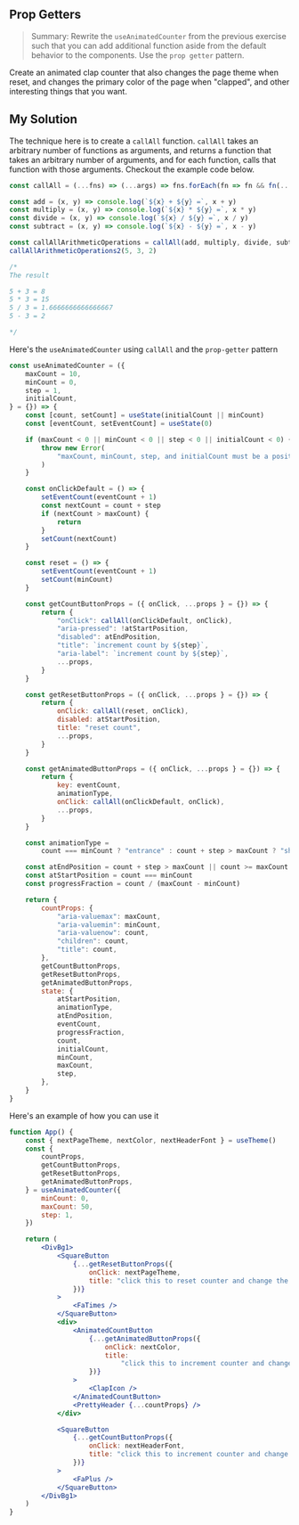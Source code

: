 ## Prop Getters

> Summary: Rewrite the `useAnimatedCounter` from the previous exercise such that you can add additional function aside from the default behavior to the components. Use the `prop getter` pattern.

Create an animated clap counter that also changes the page theme when reset, and changes the primary color of the page when "clapped", and other interesting things that you want.

## My Solution

The technique here is to create a `callAll` function. `callAll` takes an arbitrary number of functions as arguments, and returns a
function that takes an arbitrary number of arguments, and for each function, calls that function
with those arguments. Checkout the example code below.

```jsx
const callAll = (...fns) => (...args) => fns.forEach(fn => fn && fn(...args))

const add = (x, y) => console.log(`${x} + ${y} =`, x + y)
const multiply = (x, y) => console.log(`${x} * ${y} =`, x * y)
const divide = (x, y) => console.log(`${x} / ${y} =`, x / y)
const subtract = (x, y) => console.log(`${x} - ${y} =`, x - y)

const callAllArithmeticOperations = callAll(add, multiply, divide, subtract)
callAllArithmeticOperations2(5, 3, 2)

/*
The result

5 + 3 = 8
5 * 3 = 15
5 / 3 = 1.6666666666666667
5 - 3 = 2

*/
```

Here's the `useAnimatedCounter` using `callAll` and the `prop-getter` pattern

```jsx
const useAnimatedCounter = ({
    maxCount = 10,
    minCount = 0,
    step = 1,
    initialCount,
} = {}) => {
    const [count, setCount] = useState(initialCount || minCount)
    const [eventCount, setEventCount] = useState(0)

    if (maxCount < 0 || minCount < 0 || step < 0 || initialCount < 0) {
        throw new Error(
            "maxCount, minCount, step, and initialCount must be a positive number"
        )
    }

    const onClickDefault = () => {
        setEventCount(eventCount + 1)
        const nextCount = count + step
        if (nextCount > maxCount) {
            return
        }
        setCount(nextCount)
    }

    const reset = () => {
        setEventCount(eventCount + 1)
        setCount(minCount)
    }

    const getCountButtonProps = ({ onClick, ...props } = {}) => {
        return {
            "onClick": callAll(onClickDefault, onClick),
            "aria-pressed": !atStartPosition,
            "disabled": atEndPosition,
            "title": `increment count by ${step}`,
            "aria-label": `increment count by ${step}`,
            ...props,
        }
    }

    const getResetButtonProps = ({ onClick, ...props } = {}) => {
        return {
            onClick: callAll(reset, onClick),
            disabled: atStartPosition,
            title: "reset count",
            ...props,
        }
    }

    const getAnimatedButtonProps = ({ onClick, ...props } = {}) => {
        return {
            key: eventCount,
            animationType,
            onClick: callAll(onClickDefault, onClick),
            ...props,
        }
    }

    const animationType =
        count === minCount ? "entrance" : count + step > maxCount ? "shake" : "default"

    const atEndPosition = count + step > maxCount || count >= maxCount
    const atStartPosition = count === minCount
    const progressFraction = count / (maxCount - minCount)

    return {
        countProps: {
            "aria-valuemax": maxCount,
            "aria-valuemin": minCount,
            "aria-valuenow": count,
            "children": count,
            "title": count,
        },
        getCountButtonProps,
        getResetButtonProps,
        getAnimatedButtonProps,
        state: {
            atStartPosition,
            animationType,
            atEndPosition,
            eventCount,
            progressFraction,
            count,
            initialCount,
            minCount,
            maxCount,
            step,
        },
    }
}
```

Here's an example of how you can use it

```jsx
function App() {
    const { nextPageTheme, nextColor, nextHeaderFont } = useTheme()
    const {
        countProps,
        getCountButtonProps,
        getResetButtonProps,
        getAnimatedButtonProps,
    } = useAnimatedCounter({
        minCount: 0,
        maxCount: 50,
        step: 1,
    })

    return (
        <DivBg1>
            <SquareButton
                {...getResetButtonProps({
                    onClick: nextPageTheme,
                    title: "click this to reset counter and change the page theme",
                })}
            >
                <FaTimes />
            </SquareButton>
            <div>
                <AnimatedCountButton
                    {...getAnimatedButtonProps({
                        onClick: nextColor,
                        title:
                            "click this to increment counter and change the primary color",
                    })}
                >
                    <ClapIcon />
                </AnimatedCountButton>
                <PrettyHeader {...countProps} />
            </div>

            <SquareButton
                {...getCountButtonProps({
                    onClick: nextHeaderFont,
                    title: "click this to increment counter and change the header font",
                })}
            >
                <FaPlus />
            </SquareButton>
        </DivBg1>
    )
}
```

